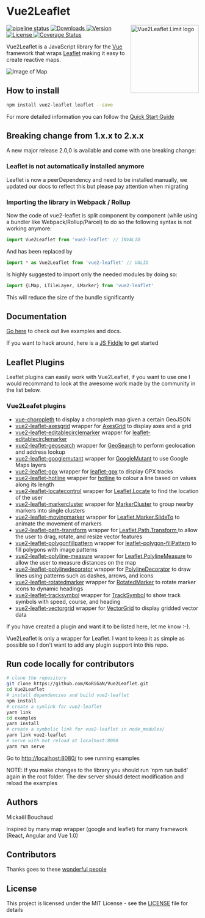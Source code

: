 # Vue2Leaflet

<img align="right" height="178" title="Vue2Leaflet Limit logo" src="docs/logo.png">

[![pipeline status](https://gitlab.com/vue-leaflet/Vue2Leaflet/badges/master/pipeline.svg)](https://gitlab.com/vue-leaflet/Vue2Leaflet/commits/master)
<a href="https://www.npmjs.com/package/vue2-leaflet">
  <img src="https://img.shields.io/npm/dt/vue2-leaflet.svg" alt="Downloads">
</a>
<a href="https://www.npmjs.com/package/vue2-leaflet">
  <img src="https://img.shields.io/npm/v/vue2-leaflet.svg" alt="Version">
</a>
<a href="https://www.npmjs.com/package/vue2-leaflet">
  <img src="https://img.shields.io/npm/l/vue2-leaflet.svg" alt="License">
</a>
[![Coverage Status](https://coveralls.io/repos/github/KoRiGaN/Vue2Leaflet/badge.svg?branch=master)](https://coveralls.io/github/KoRiGaN/Vue2Leaflet?branch=master)

Vue2Leaflet is a JavaScript library for the [Vue](https://vuejs.org/) framework that wraps [Leaflet](http://leafletjs.com/) making it easy to create reactive maps.

![Image of Map](docs/vue2leaflet-example.png)

## How to install

``` bash
npm install vue2-leaflet leaflet --save
```

For more detailed information you can follow the [Quick Start Guide](https://vue-leaflet.github.io/Vue2Leaflet/#/quickstart.md)

## Breaking change from 1.x.x to 2.x.x

A new major release 2.0,0 is available and come with one breaking change:

### Leaflet is not automatically installed anymore

Leaflet is now a peerDependency and need to be installed manually, we updated our docs to reflect this but please pay attention when migrating

### Importing the library in Webpack / Rollup

Now the code of vue2-leaflet is split component by component (while using a bundler like Webpack/Rollup/Parcel) to do so the following syntax is not working anymore:

```javascript
import Vue2Leaflet from 'vue2-leaflet' // INVALID
```

And has been replaced by

```javascript
import * as Vue2Leaflet from 'vue2-leaflet' // VALID
```

Is highly suggested to import only the needed modules by doing so:

```javascript
import {LMap, LTileLayer, LMarker} from 'vue2-leaflet'
```

This will reduce the size of the bundle significantly

## Documentation

[Go here](https://vue-leaflet.github.io/Vue2Leaflet) to check out live examples and docs.

If you want to hack around, here is a [JS Fiddle](https://jsfiddle.net/Boumi/k04zpLx9/) to get started

## Leaflet Plugins

Leaflet plugins can easily work with Vue2Leaflet, if you want to use one I would recommand to look at the awesome work made by the community in the list below.

### Vue2Leafet plugins

* [vue-choropleth](https://github.com/voluntadpear/vue-choropleth) to display a choropleth map given a certain GeoJSON
* [vue2-leaflet-axesgrid](https://github.com/mudin/vue2-leaflet-axesgrid) wrapper for [AxesGrid](https://github.com/mudin/Leaflet.AxesGrid) to display axes and a grid
* [vue2-leaflet-editablecirclemarker](https://github.com/cualbondi/vue2-leaflet-editablecirclemarker) wrapper for [leaflet-editablecirclemarker](https://github.com/cualbondi/leaflet-editablecirclemarker)
* [vue2-leaflet-geosearch](https://github.com/fega/vue2-leaflet-geosearch) wrapper for [GeoSearch](https://github.com/smeijer/leaflet-geosearch) to perform geolocation and address lookup
* [vue2-leaflet-googlemutant](https://github.com/jperelli/vue2-leaflet-googlemutant) wrapper for [GoogleMutant](https://gitlab.com/IvanSanchez/Leaflet.GridLayer.GoogleMutant) to use Google Maps layers
* [vue2-leaflet-gpx](https://github.com/tdcook/vue2-leaflet-gpx) wrapper for [leaflet-gpx](https://github.com/mpetazzoni/leaflet-gpx) to display GPX tracks
* [vue2-leaflet-hotline](https://github.com/ikmolbo/vue2-leaflet-hotline) wrapper for [hotline](https://github.com/iosphere/Leaflet.hotline) to colour a line based on values along its length
* [vue2-leaflet-locatecontrol](https://github.com/vUdav/vue2-leaflet-locatecontrol) wrapper for [Leaflet.Locate](https://github.com/domoritz/leaflet-locatecontrol) to find the location of the user
* [vue2-leaflet-markercluster](https://github.com/jperelli/vue2-leaflet-markercluster) wrapper for [MarkerCluster](https://github.com/Leaflet/Leaflet.markercluster) to group nearby markers into single clusters
* [vue2-leaflet-movingmarker](https://github.com/LouisMazel/vue2-leaflet-movingmarker) wrapper for [Leaflet.Marker.SlideTo](https://gitlab.com/IvanSanchez/Leaflet.Marker.SlideTo) to animate the movement of markers
* [vue2-leaflet-path-transform](https://github.com/imudin/vue2-leaflet-path-transform) wrapper for [Leaflet.Path.Transform ](https://github.com/w8r/Leaflet.Path.Transform) to allow the user to drag, rotate, and resize vector features
* [vue2-leaflet-polygonfillpattern](https://github.com/guillaumejounel/vue2-leaflet-polygonfillpattern) wrapper for [leaflet-polygon-fillPattern](https://github.com/lwsu/leaflet-polygon-fillPattern) to fill polygons with image patterns
* [vue2-leaflet-polyline-measure](https://github.com/mikeu/vue2-leaflet-polyline-measure) wrapper for [Leaflet.PolylineMeasure](https://github.com/ppete2/Leaflet.PolylineMeasure) to allow the user to measure distances on the map
* [vue2-leaflet-polylinedecorator](https://github.com/jperelli/vue2-leaflet-polylinedecorator) wrapper for [PolylineDecorator](https://github.com/bbecquet/Leaflet.PolylineDecorator) to draw lines using patterns such as dashes, arrows, and icons
* [vue2-leaflet-rotatedmarker](https://github.com/imudin/vue2-leaflet-rotatedmarker) wrapper for [RotatedMarker](https://github.com/bbecquet/Leaflet.RotatedMarker) to rotate marker icons to dynamic headings
* [vue2-leaflet-tracksymbol](https://github.com/ais-one/vue2-leaflet-tracksymbol) wrapper for [TrackSymbol](https://github.com/lethexa/leaflet-tracksymbol) to show track symbols with speed, course, and heading
* [vue2-leaflet-vectorgrid](https://github.com/tesselo/vue2-leaflet-vectorgrid) wrapper for [VectorGrid](https://github.com/Leaflet/Leaflet.VectorGrid) to display gridded vector data

If you have created a plugin and want it to be listed here, let me know :-).

Vue2Leaflet is only a wrapper for Leaflet. I want to keep it as simple as possible so I don't want to add any plugin support into this repo.

## Run code locally for contributors

``` bash
# clone the repository
git clone https://github.com/KoRiGaN/Vue2Leaflet.git
cd Vue2Leaflet
# install dependencies and build vue2-leaflet
npm install
# create a symlink for vue2-leaflet
yarn link
cd examples
yarn install
# create a symbolic link for vue2-leaflet in node_modules/
yarn link vue2-leaflet
# serve with hot reload at localhost:8080
yarn run serve
```

Go to <http://localhost:8080/> to see running examples

NOTE: If you make changes to the library you should run 'npm run build' again in the root folder.
The dev server should detect modification and reload the examples

## Authors

Mickaël Bouchaud

Inspired by many map wrapper (google and leaflet) for many framework (React, Angular and Vue 1.0)

## Contributors

Thanks goes to these [wonderful people](https://github.com/KoRiGaN/Vue2Leaflet/contributors)

## License

This project is licensed under the MIT License - see the [LICENSE](LICENSE) file for details

